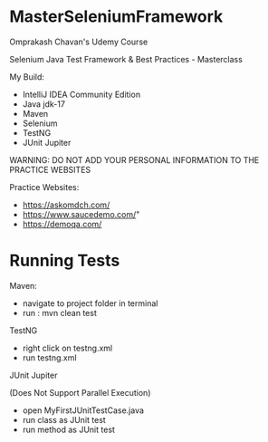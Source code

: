 # MasterSeleniumFramework

Omprakash Chavan's Udemy Course 

Selenium Java Test Framework & Best Practices - Masterclass

My Build:

* IntelliJ IDEA Community Edition
* Java jdk-17
* Maven
* Selenium
* TestNG
* JUnit Jupiter

WARNING: DO NOT ADD YOUR PERSONAL INFORMATION TO THE PRACTICE WEBSITES

Practice Websites:

* https://askomdch.com/
* https://www.saucedemo.com/"
* https://demoqa.com/

# Running Tests

Maven:

* navigate to project folder in terminal
* run : mvn clean test

TestNG

  * right click on testng.xml
  * run testng.xml
  
 JUnit Jupiter
 
 (Does Not Support Parallel Execution)
 
  * open MyFirstJUnitTestCase.java
  * run class as JUnit test
  * run method as JUnit test
